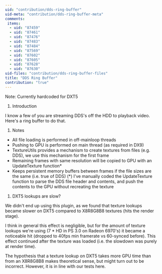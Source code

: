 ```yaml
---
uid: "contribution/dds-ring-buffer"
uid-meta: "contribution/dds-ring-buffer-meta"
comments: 
 items: 
  - uid: "87459"
  - uid: "87461"
  - uid: "87476"
  - uid: "87483"
  - uid: "87484"
  - uid: "87569"
  - uid: "87602"
  - uid: "87605"
  - uid: "87628"
  - uid: "87630"
uid-files: "contribution/dds-ring-buffer-files"
title: "DDS Ring Buffer"
contribution: "true"
---
```


<div class="box">
Note:
Currently hardcoded for DXT5
</div>

1.  Introduction
I know a few of you are streaming DDS's off the HDD to playback video. Here's a ring buffer to do that.


1.  Notes
* All file loading is performed in off-mainloop threads
* Pushing to GPU is performed on main thread (as required in DX9)
* TextureUtils provides a mechanism to create textures from files (e.g. DDS), we use this mechanism for the first frame
* Remaining frames with same resolution will be copied to GPU with an UpdateTexture function*
* Keeps persistent memory buffers between frames if the file sizes are the same (i.e. true of DDS)
(*) I've manually coded the UpdateTexture function to parse the DDS file header and contents, and push the contents to the GPU without recreating the texture

1.  DXT5 lookups are slow?
We didn't end up using this plugin, as we found that texture lookups became slower on DXT5 compared to X8R8G8B8 textures (hits the render stage).

I think in general this effect is negligible, but for the amount of texture lookups we're using (7 * HD in PS 3.0 on Radeon 6970's) it became a noticeable hit (dropped to 40fps min framerate vs 60-synced before). This effect continued after the texture was loaded (i.e. the slowdown was purely at render time). 

The hypothesis that a texture lookup on DXT5 takes more GPU time than from an X8R8G8B8 makes theoretical sense, but might turn out to be incorrect. However, it is in line with our tests here.